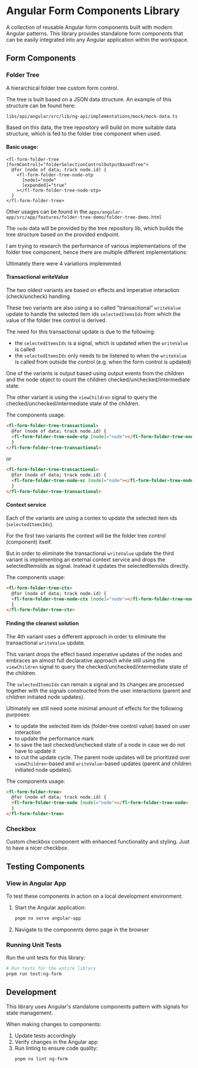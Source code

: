 # Angular Form Components Library

A collection of reusable Angular form components built with modern Angular patterns. This library provides standalone form components that can be easily integrated into any Angular application within the workspace.

## Form Components

### Folder Tree

A hierarchical folder tree custom form control.

The tree is built based on a JSON data structure. An example of this structure can be found here:

`libs/api/angular/src/lib/ng-api/implementations/mock/mock-data.ts`

Based on this data, the tree repository will build on more suitable data structure, which is fed to the folder tree component when used.

#### Basic usage:

```
<fl-form-folder-tree [formControl]="folderSelectionControlOutputBasedTree">
  @for (node of data; track node.id) {
    <fl-form-folder-tree-node-otp
      [node]="node"
      [expanded]="true"
    ></fl-form-folder-tree-node-otp>
  }
</fl-form-folder-tree>
```

Other usages can be found in the `apps/angular-app/src/app/features/folder-tree-demo/folder-tree-demo.html`

The `node` data will be provided by the tree repository lib, which builds the tree structure based on the provided endpoint.

I am trying to research the performance of various implementations of the folder tree component, hence there are multiple different implementations:

Ultimately there were 4 variations implemented

#### Transactional writeValue

The two oldest variants are based on effects and imperative interaction (check/uncheck) handling.

These two variants are also using a so called "transactional" `writeValue` update to handle the selected item ids `selectedItemsIds` from which the value of the folder tree control is derived.

The need for this transactional update is due to the following:

- the `selectedItemsIds` is a signal, which is updated when the `writeValue` is called
- the `selectedItemsIds` only needs to be listened to when the `writeValue` is called from outside the control (e.g. when the form control is updated)

One of the variants is output based using output events from the children and the node object to count the children checked/unchecked/intermediate state.

The other variant is using the `viewChildren` signal to query the checked/unchecked/intermediate state of the children.

The components usage:

```html
<fl-form-folder-tree-transactional>
  @for (node of data; track node.id) {
  <fl-form-folder-tree-node-otp [node]="node"></fl-form-folder-tree-node-otp>
  }
</fl-form-folder-tree-transactional>
```

or

```html
<fl-form-folder-tree-transactional>
  @for (node of data; track node.id) {
  <fl-form-folder-tree-node-vc [node]="node"></fl-form-folder-tree-node-vc>
  }
</fl-form-folder-tree-transactional>
```

#### Context service

Each of the variants are using a contex to update the selected item ids (`selectedItemsIds`).

For the first two variants the context will be the folder tree control (component) itself.

But in order to eliminate the transactional `writeValue` update the third variant is implementing an external context service and drops the selectedItemsIds as signal. Instead it updates the selectedItemsIds directly.

The components usage:

```html
<fl-form-folder-tree-ctx>
  @for (node of data; track node.id) {
  <fl-form-folder-tree-node-ctx [node]="node"></fl-form-folder-tree-node-ctx>
  }
</fl-form-folder-tree-ctx>
```

#### Finding the cleanest solution

The 4th variant uses a different approach in order to eliminate the transactional `writeValue` update.

This variant drops the effect based imperative updates of the nodes and embraces an almost full declarative approach while still using the `viewChildren` signal to query the checked/unchecked/intermediate state of the children.

The `selectedItemsIds` can remain a signal and its changes are processed together with the signals constructed from the user interactions (parent and children initiated node updates).

Ultimately we still need some minimal amount of effects for the following purposes:

- to update the selected item ids (folder-tree control value) based on user interaction
- to update the performance mark
- to save the last checked/unchecked state of a node in case we do not have to update it
- to cut the update cycle. The parent node updates will be prioritized over `viewChildren`-based and `writeValue`-based updates (parent and children initiated node updates).

The components usage:

```html
<fl-form-folder-tree>
  @for (node of data; track node.id) {
  <fl-form-folder-tree-node [node]="node"></fl-form-folder-tree-node>
  }
</fl-form-folder-tree>
```

### Checkbox

Custom checkbox component with enhanced functionality and styling. Just to have a nicer checkbox.

## Testing Components

### View in Angular App

To test these components in action on a local development environment:

1. Start the Angular application:
   ```bash
   pnpm nx serve angular-app
   ```
2. Navigate to the components demo page in the browser

### Running Unit Tests

Run the unit tests for this library:

```bash
# Run tests for the entire library
pnpm run test:ng-form
```

## Development

This library uses Angular's standalone components pattern with signals for state management.

When making changes to components:

1. Update tests accordingly
2. Verify changes in the Angular app
3. Run linting to ensure code quality:
   ```bash
   pnpm nx lint ng-form
   ```
